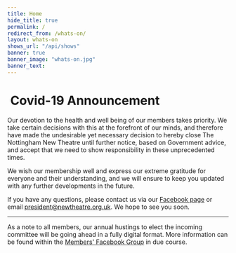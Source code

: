 ```yaml
---
title: Home
hide_title: true
permalink: /
redirect_from: /whats-on/
layout: whats-on
shows_url: "/api/shows"
banner: true 
banner_image: "whats-on.jpg"
banner_text: 
---
```


<div class="alert alert-danger">
	<h1><i class="fa fa-fw fa-info-circle"></i>&nbsp;Covid-19 Announcement</h1>
	<p>Our devotion to the health and well being of our members takes priority. We take certain decisions with this at the forefront of our minds, and therefore have made the undesirable yet necessary decision to hereby close The Nottingham New Theatre until further notice, based on Government advice, and accept that we need to show responsibility in these unprecedented times.</p>
	<p>We wish our membership well and express our extreme gratitude for everyone and their understanding, and we will ensure to keep you updated with any further developments in the future.</p>
	<p>If you have any questions, please contact us via our <a href="https://facebook.com/{{ site.facebook }}" target="_blank" class="alert-link">Facebook page</a> or email <a href="mailto:president@newtheatre.org.uk" class="alert-link">president@newtheatre.org.uk</a>. We hope to see you soon.</p>
	<hr>
	<p>As a note to all members, our annual hustings to elect the incoming committee will be going ahead in a fully digital format. More information can be found within the <a href="https://www.facebook.com/groups/NNTmembers2019/" target="_blank" class="alert-link">Members' Facebook Group</a> in due course.</p>
</div>
